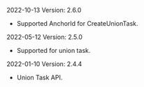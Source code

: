 2022-10-13 Version: 2.6.0
- Supported AnchorId for CreateUnionTask.

2022-05-12 Version: 2.5.0
- Supported for union task.

2022-01-10 Version: 2.4.4
- Union Task API.

